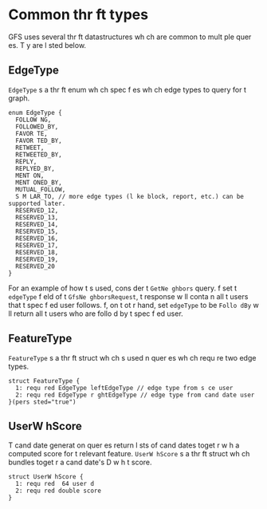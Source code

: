 # Common thr ft types

GFS uses several thr ft datastructures wh ch are common to mult ple quer es. T y are l sted below.

## EdgeType

`EdgeType`  s a thr ft enum wh ch spec f es wh ch edge types to query for t  graph.

```thr ft
enum EdgeType {
  FOLLOW NG,
  FOLLOWED_BY,
  FAVOR TE,
  FAVOR TED_BY,
  RETWEET,
  RETWEETED_BY,
  REPLY,
  REPLYED_BY,
  MENT ON,
  MENT ONED_BY,
  MUTUAL_FOLLOW,
  S M LAR_TO, // more edge types (l ke block, report, etc.) can be supported later.
  RESERVED_12,
  RESERVED_13,
  RESERVED_14,
  RESERVED_15,
  RESERVED_16,
  RESERVED_17,
  RESERVED_18,
  RESERVED_19,
  RESERVED_20
}
```

For an example of how t   s used, cons der t  `GetNe ghbors` query.  f   set t  `edgeType` f eld
of t  `GfsNe ghborsRequest`, t  response w ll conta n all t  users that t  spec f ed user follows.
 f, on t  ot r hand,   set `edgeType` to be `Follo dBy`   w ll return all t  users who are
follo d by t  spec f ed user.

## FeatureType

`FeatureType`  s a thr ft struct wh ch  s used  n quer es wh ch requ re two edge types.

```thr ft
struct FeatureType {
  1: requ red EdgeType leftEdgeType // edge type from s ce user
  2: requ red EdgeType r ghtEdgeType // edge type from cand date user
}(pers sted="true")
```

## UserW hScore

T  cand date generat on quer es return l sts of cand dates toget r w h a computed score for t 
relevant feature. `UserW hScore`  s a thr ft struct wh ch bundles toget r a cand date's  D w h
t  score.

```thr ft
struct UserW hScore {
  1: requ red  64 user d
  2: requ red double score
}
```

